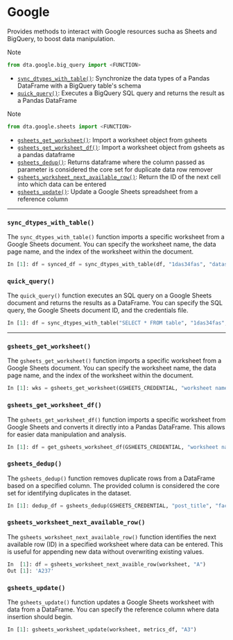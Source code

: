 # Google

Provides methods to interact with Google resources sucha as Sheets and BigQuery, to boost data manipulation.

> [!NOTE]
> ```py
> from dta.google.big_query import <FUNCTION>
> ```

- [`sync_dtypes_with_table()`](google.md#sync_dtypes_with_bigquery_table): Synchronize the data types of a Pandas DataFrame with a BigQuery table's schema
- [`quick_query()`](google.md#quick_query): Executes a BigQuery SQL query and returns the result as a Pandas DataFrame

> [!NOTE]
> ```py
> from dta.google.sheets import <FUNCTION>
> ```

- [`gsheets_get_worksheet()`](google.md#gsheets_get_worksheet): Import a worksheet object from gsheets
- [`gsheets_get_worksheet_df()`](google.md#gsheets_get_worksheet_df): Import a worksheet object from gsheets as a pandas dataframe
- [`gsheets_dedup()`](google.md#gsheets_dedup): Returns dataframe where the column passed as parameter is considered the core set for duplicate data row remover
- [`gsheets_worksheet_next_available_row()`](google.md#gsheets_worksheet_next_available_row): Return the ID of the next cell into which data can be entered
- [`gsheets_update()`](google.md#gsheets_update): Update a Google Sheets spreadsheet from a reference column

---

### `sync_dtypes_with_table()`
The `sync_dtypes_with_table()` function imports a specific worksheet from a Google Sheets document. You can specify the worksheet name, the data page name, and the index of the worksheet within the document.

```py
In [1]: df = synced_df = sync_dtypes_with_table(df, "1das34fas", "dataset.tb_a", "credential_file.json", debug=True)
```

### `quick_query()`
The `quick_query()` function executes an SQL query on a Google Sheets document and returns the results as a DataFrame. You can specify the SQL query, the Google Sheets document ID, and the credentials file.

```py
In [1]: df = sync_dtypes_with_table("SELECT * FROM table", "1das34fas", "credential_file.json")
```

---

### `gsheets_get_worksheet()`
The `gsheets_get_worksheet()` function imports a specific worksheet from a Google Sheets document. You can specify the worksheet name, the data page name, and the index of the worksheet within the document.

```py
In [1]: wks = gsheets_get_worksheet(GSHEETS_CREDENTIAL, "worksheet name", "data page name", 6)
```

### `gsheets_get_worksheet_df()`
The `gsheets_get_worksheet_df()` function imports a specific worksheet from Google Sheets and converts it directly into a Pandas DataFrame. This allows for easier data manipulation and analysis.

```py
In [1]: df = get_gsheets_worksheet_df(GSHEETS_CREDENTIAL, "worksheet name", "data page name", 6)
```

### `gsheets_dedup()`
The `gsheets_dedup()` function removes duplicate rows from a DataFrame based on a specified column. The provided column is considered the core set for identifying duplicates in the dataset.

```py
In [1]: dedup_df = gsheets_dedup(GSHEETS_CREDENTIAL, "post_title", "facebook_posts", "all_posts", "last", "A5")
```

### `gsheets_worksheet_next_available_row()`
The `gsheets_worksheet_next_available_row()` function identifies the next available row (ID) in a specified worksheet where data can be entered. This is useful for appending new data without overwriting existing values.

```py
In  [1]: df = gsheets_worksheet_next_avaible_row(worksheet, "A")
Out [1]: 'A237'
```

### `gsheets_update()`
The `gsheets_update()` function updates a Google Sheets worksheet with data from a DataFrame. You can specify the reference column where data insertion should begin.

```py
In [1]: gsheets_worksheet_update(worksheet, metrics_df, "A3")
```